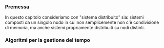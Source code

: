 ### Premessa
In questo capitolo consideriamo con "sistema distribuito" sia: sistemi composti da un singolo nodo in cui non semplicemente non c'è condivisione di memoria, ma anche sistemi propriamente distribuiti su nodi distinti. 

### Algoritmi per la gestione del tempo